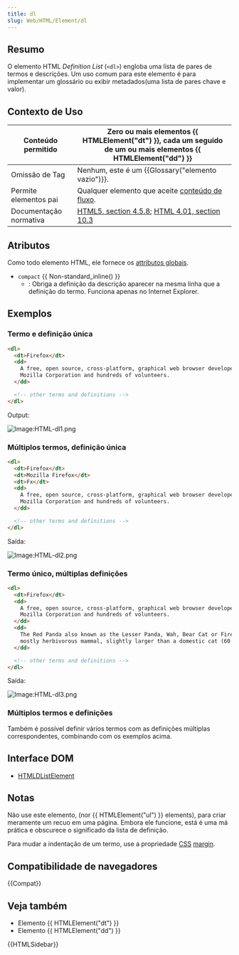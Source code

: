 ```yaml
---
title: dl
slug: Web/HTML/Element/dl
---
```


## Resumo

O elemento HTML _Definition List_ (`<dl>`) engloba uma lista de pares de termos e descrições. Um uso comum para este elemento é para implementar um glossário ou exibir metadados(uma lista de pares chave e valor).

## Contexto de Uso

| Conteúdo permitido     | Zero ou mais elementos {{ HTMLElement("dt") }}, cada um seguido de um ou mais elementos {{ HTMLElement("dd") }}                                                             |
| ---------------------- | --------------------------------------------------------------------------------------------------------------------------------------------------------------------------- |
| Omissão de Tag         | Nenhum, este é um {{Glossary("elemento vazio")}}.                                                                                                                           |
| Permite elementos pai  | Qualquer elemento que aceite [conteúdo de fluxo](/pt-BR/HTML/Content_categories#flow_content).                                                                              |
| Documentação normativa | [HTML5, section 4.5.8](https://www.w3.org/TR/html5/grouping-content.html#the-dl-element); [HTML 4.01, section 10.3](https://www.w3.org/TR/html401/struct/lists.html#h-10.3) |

## Atributos

Como todo elemento HTML, ele fornece os [attributos globais](/pt-BR/HTML/Global_attributes).

- `compact` {{ Non-standard_inline() }}
  - : Obriga a definição da descrição aparecer na mesma linha que a definição do termo. Funciona apenas no Internet Explorer.

## Exemplos

### Termo e definição única

```html
<dl>
  <dt>Firefox</dt>
  <dd>
    A free, open source, cross-platform, graphical web browser developed by the
    Mozilla Corporation and hundreds of volunteers.
  </dd>

  <!-- other terms and definitions -->
</dl>
```

Output:

![Image:HTML-dl1.png](html-dl1.png)

### Múltiplos termos, definição única

```html
<dl>
  <dt>Firefox</dt>
  <dt>Mozilla Firefox</dt>
  <dt>Fx</dt>
  <dd>
    A free, open source, cross-platform, graphical web browser developed by the
    Mozilla Corporation and hundreds of volunteers.
  </dd>

  <!-- other terms and definitions -->
</dl>
```

Saída:

![Image:HTML-dl2.png](html-dl2.png)

### Termo único, múltiplas definições

```html
<dl>
  <dt>Firefox</dt>
  <dd>
    A free, open source, cross-platform, graphical web browser developed by the
    Mozilla Corporation and hundreds of volunteers.
  </dd>
  <dd>
    The Red Panda also known as the Lesser Panda, Wah, Bear Cat or Firefox, is a
    mostly herbivorous mammal, slightly larger than a domestic cat (60 cm long).
  </dd>

  <!-- other terms and definitions -->
</dl>
```

Saída:

![Image:HTML-dl3.png](html-dl3.png)

### Múltiplos termos e definições

Também é possível definir vários termos com as definições múltiplas correspondentes, combinando com os exemplos acima.

## Interface DOM

- [HTMLDListElement](/pt-BR/DOM/HTMLDListElement)

## Notas

Não use este elemento, (nor {{ HTMLElement("ul") }} elements), para criar meramente um recuo em uma página. Embora ele funcione, está é uma má prática e obscurece o significado da lista de definição.

Para mudar a indentação de um termo, use a propriedade [CSS](/pt-BR/CSS) [margin](/pt-BR/CSS/margin).

## Compatibilidade de navegadores

{{Compat}}

## Veja também

- Elemento {{ HTMLElement("dt") }}
- Elemento {{ HTMLElement("dd") }}

{{HTMLSidebar}}
